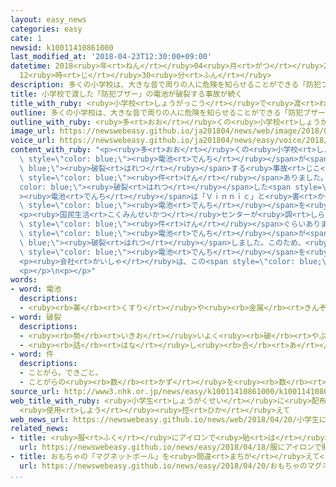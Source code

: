 ```yaml
---
layout: easy_news
categories: easy
cate: 1
newsid: k10011410861000
last_modified_at: '2018-04-23T12:30:00+09:00'
datetime: 2018<ruby>年<rt>ねん</rt></ruby>04<ruby>月<rt>がつ</rt></ruby>23<ruby>日<rt>にち</rt></ruby>
  12<ruby>時<rt>じ</rt></ruby>30<ruby>分<rt>ふん</rt></ruby>
description: 多くの小学校は、大きな音で周りの人に危険を知らせることができる「防犯ブザー」を子どもに渡しています。
title: 小学校で渡した「防犯ブザー」の電池が破裂する事故が続く
title_with_ruby: <ruby>小学校<rt>しょうがっこう</rt></ruby>で<ruby>渡<rt>わた</rt></ruby>した「<ruby>防犯<rt>ぼうはん</rt></ruby>ブザー」の<ruby>電池<rt>でんち</rt></ruby>が<ruby>破裂<rt>はれつ</rt></ruby>する<ruby>事故<rt>じこ</rt></ruby>が<ruby>続<rt>つづ</rt></ruby>く
outline: 多くの小学校は、大きな音で周りの人に危険を知らせることができる「防犯ブザー」を子どもに渡しています。
outline_with_ruby: <ruby>多<rt>おお</rt></ruby>くの<ruby>小学校<rt>しょうがっこう</rt></ruby>は、<ruby>大<rt>おお</rt></ruby>きな<ruby>音<rt>おと</rt></ruby>で<ruby>周<rt>まわ</rt></ruby>りの<ruby>人<rt>ひと</rt></ruby>に<ruby>危険<rt>きけん</rt></ruby>を<ruby>知<rt>し</rt></ruby>らせることができる「<ruby>防犯<rt>ぼうはん</rt></ruby>ブザー」を<ruby>子<rt>こ</rt></ruby>どもに<ruby>渡<rt>わた</rt></ruby>しています。
image_url: https://newswebeasy.github.io/ja201804/news/web/image/2018/04/20/K10011410861_1804200036_1804200410_01_02.jpg
voice_url: https://newswebeasy.github.io/ja201804/news/easy/voice/2018/04/23/k10011410861000.mp4
content_with_ruby: "<p><ruby>多<rt>おお</rt></ruby>くの<ruby>小学校<rt>しょうがっこう</rt></ruby>は、<ruby>大<rt>おお</rt></ruby>きな<ruby>音<rt>おと</rt></ruby>で<ruby>周<rt>まわ</rt></ruby>りの<ruby>人<rt>ひと</rt></ruby>に<ruby>危険<rt>きけん</rt></ruby>を<ruby>知<rt>し</rt></ruby>らせることができる「<ruby>防犯<rt>ぼうはん</rt></ruby>ブザー」を<ruby>子<rt>こ</rt></ruby>どもに<ruby>渡<rt>わた</rt></ruby>しています。<ruby>愛知県<rt>あいちけん</rt></ruby>で<ruby>小学校<rt>しょうがっこう</rt></ruby>が<ruby>渡<rt>わた</rt></ruby>した<ruby>防犯<rt>ぼうはん</rt></ruby>ブザーの<span\
  \ style=\"color: blue;\"><ruby>電池<rt>でんち</rt></ruby></span>が<span style=\"color:\
  \ blue;\"><ruby>破裂<rt>はれつ</rt></ruby></span>する<ruby>事故<rt>じこ</rt></ruby>が３<ruby>月<rt>がつ</rt></ruby>と４<ruby>月<rt>がつ</rt></ruby>に２<span\
  \ style=\"color: blue;\"><ruby>件<rt>けん</rt></ruby></span>ありました。</p>\n<p><span style=\"\
  color: blue;\"><ruby>破裂<rt>はれつ</rt></ruby></span>した<span style=\"color: blue;\"\
  ><ruby>電池<rt>でんち</rt></ruby></span>は「Ｖｉｎｎｉｃ」と<ruby>書<rt>か</rt></ruby>いてあって、<ruby>番号<rt>ばんごう</rt></ruby>は「１２－２０２０」でした。<ruby>北海道<rt>ほっかいどう</rt></ruby><ruby>札幌市<rt>さっぽろし</rt></ruby>の<ruby>会社<rt>かいしゃ</rt></ruby>がおととしと<ruby>去年<rt>きょねん</rt></ruby>、この<span\
  \ style=\"color: blue;\"><ruby>電池<rt>でんち</rt></ruby></span>を<ruby>入<rt>い</rt></ruby>れた<ruby>防犯<rt>ぼうはん</rt></ruby>ブザーを<ruby>売<rt>う</rt></ruby>りました。</p>\n\
  <p><ruby>国民生活<rt>こくみんせいかつ</rt></ruby>センターが<ruby>調<rt>しら</rt></ruby>べると、<ruby>同<rt>おな</rt></ruby>じような<ruby>事故<rt>じこ</rt></ruby>がおととしの６<ruby>月<rt>がつ</rt></ruby>から<ruby>今<rt>いま</rt></ruby>までに５<span\
  \ style=\"color: blue;\"><ruby>件<rt>けん</rt></ruby></span>ぐらいありました。テストをしてみると、１０<ruby>個<rt>こ</rt></ruby>のうち２<ruby>個<rt>こ</rt></ruby>の<span\
  \ style=\"color: blue;\"><ruby>電池<rt>でんち</rt></ruby></span>が<span style=\"color:\
  \ blue;\"><ruby>破裂<rt>はれつ</rt></ruby></span>しました。このため、<ruby>事故<rt>じこ</rt></ruby>と<ruby>同<rt>おな</rt></ruby>じ<ruby>防犯<rt>ぼうはん</rt></ruby>ブザーでこの<span\
  \ style=\"color: blue;\"><ruby>電池<rt>でんち</rt></ruby></span>を<ruby>使<rt>つか</rt></ruby>わないように<ruby>言<rt>い</rt></ruby>っています。</p>\n\
  <p><ruby>会社<rt>かいしゃ</rt></ruby>は、この<span style=\"color: blue;\"><ruby>電池<rt>でんち</rt></ruby></span>が<ruby>入<rt>はい</rt></ruby>った<ruby>防犯<rt>ぼうはん</rt></ruby>ブザーを<ruby>新<rt>あたら</rt></ruby>しい<ruby>物<rt>もの</rt></ruby>と<ruby>取<rt>と</rt></ruby>り<ruby>替<rt>か</rt></ruby>えています。</p>\n\
  <p></p>\n<p></p>"
words:
- word: 電池
  descriptions:
  - <ruby><rb>薬</rb><rt>くすり</rt></ruby>や<ruby><rb>金属</rb><rt>きんぞく</rt></ruby>などのはたらきで、<ruby><rb>電流</rb><rt>でんりゅう</rt></ruby>が<ruby><rb>起</rb><rt>お</rt></ruby>きるようにしてある<ruby><rb>仕</rb><rt>し</rt></ruby>かけ。
- word: 破裂
  descriptions:
  - <ruby><rb>勢</rb><rt>いきお</rt></ruby>いよく<ruby><rb>破</rb><rt>やぶ</rt></ruby>れること。また、さけること。
  - <ruby><rb>話</rb><rt>はな</rt></ruby>し<ruby><rb>合</rb><rt>あ</rt></ruby>いがつかず、だめになること。
- word: 件
  descriptions:
  - ことがら。できごと。
  - ことがらの<ruby><rb>数</rb><rt>かず</rt></ruby>を<ruby><rb>数</rb><rt>かぞ</rt></ruby>えることば。
source_url: http://www3.nhk.or.jp/news/easy/k10011410861000/k10011410861000.html
web_title_with_ruby: <ruby>小学生<rt>しょうがくせい</rt></ruby>に<ruby>配布<rt>はいふ</rt></ruby>の<ruby>防犯<rt>ぼうはん</rt></ruby><ruby>ブザー<rt>ぶざー</rt></ruby><ruby>電池<rt>でんち</rt></ruby><ruby>破裂<rt>はれつ</rt></ruby>
  <ruby>使用<rt>しよう</rt></ruby><ruby>控<rt>ひか</rt></ruby>えて
web_news_url: https://newswebeasy.github.io/news/web/2018/04/20/小学生に配布の防犯ブザー電池破裂-使用控えて
related_news:
- title: <ruby>服<rt>ふく</rt></ruby>にアイロンで<ruby>貼<rt>は</rt></ruby>る<ruby>太陽電池<rt>たいようでんち</rt></ruby>ができる
  url: https://newswebeasy.github.io/news/easy/2018/04/18/服にアイロンで貼る太陽電池ができる
- title: おもちゃの「マグネットボール」を<ruby>間違<rt>まちが</rt></ruby>えて<ruby>飲<rt>の</rt></ruby>む<ruby>事故<rt>じこ</rt></ruby>が<ruby>多<rt>おお</rt></ruby>い
  url: https://newswebeasy.github.io/news/easy/2018/04/20/おもちゃのマグネットボールを間違えて飲む事故が多い
...
```

